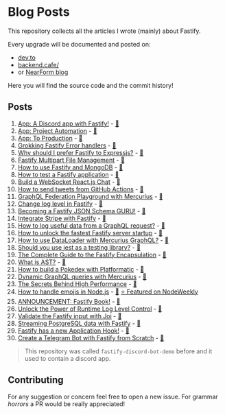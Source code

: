 # Blog Posts

This repository collects all the articles I wrote (mainly) about Fastify.

Every upgrade will be documented and posted on:

- [dev.to](https://dev.to/eomm) 
- [backend.cafe/](https://backend.cafe/)
- or [NearForm blog](https://www.nearform.com/author/manuel-spigolon/)

Here you will find the source code and the commit history!

## Posts

1. [App: A Discord app with Fastify!](https://dev.to/eomm/a-discord-app-with-fastify-3h8c) - [📝](./posts/01-init-application.md)
1. [App: Project Automation](https://dev.to/eomm/project-automation-2bee) - [📝](./posts/02-project-automation.md)
1. [App: To Production](https://dev.to/eomm/fastify-demo-goes-to-production-499c) - [📝](./posts/03-to-production.md)
1. [Grokking Fastify Error handlers](https://dev.to/eomm/fastify-error-handlers-53ol) - [📝](./posts/bonus-error-handler.md)
1. [Why should I prefer Fastify to Expressjs?](https://dev.to/eomm/why-should-i-prefer-fastify-to-expressjs-44c4) - [📝](./posts/bonus-why-fastify.md)
1. [Fastify Multipart File Management](https://backend.cafe/fastify-multipart-upload) - [📝](./posts/bonus-multipart-breakdown.md)
1. [How to use Fastify and MongoDB](https://backend.cafe/how-to-use-fastify-and-mongodb) - [📝](./posts/bonus-mongodb.md)
1. [How to test a Fastify application](https://backend.cafe/how-to-test-a-fastify-application) - [📝](./posts/bonus-mongodb-test.md)
1. [Build a WebSocket React.js Chat](https://backend.cafe/fastify-websocket-react-chat) - [📝](./posts/bonus-web-socket-chat.md)
1. [How to send tweets from GitHub Actions](https://backend.cafe/how-to-send-tweets-from-github-actions) - [📝](./posts/bonus-tweet-new-releases.md)
1. [GraphQL Federation Playground with Mercurius](https://backend.cafe/graphql-federation-playground-with-mercurius) - [📝](./bonus/graphql-federation/README.md)
1. [Change log level in Fastify](https://backend.cafe/how-to-change-the-log-level-at-runtime-in-fastify) - [📝](./posts/bonus-change-log-level.md)
1. [Becoming a Fastify JSON Schema GURU!](https://backend.cafe/becoming-a-fastify-json-schema-guru) - [📝](./posts/bonus-schema-guru.md)
1. [Integrate Stripe with Fastify](https://backend.cafe/integrate-stripe-with-fastify) - [📝](./posts/bonus-stripe.md)
1. [How to log useful data from a GraphQL request?](https://backend.cafe/how-to-log-useful-data-from-a-graphql-request) - [📝](./posts/bonus-mercurius-logging.md)
1. [How to unlock the fastest Fastify server startup](https://backend.cafe/how-to-unlock-the-fastest-fastify-server-startup) - [📝](./posts/bonus-faster-startup.md)
1. [How to use DataLoader with Mercurius GraphQL?](https://backend.cafe/how-to-use-dataloader-with-mercurius-graphql) - [📝](./posts/bonus-mercurius-loaders.md)
1. [Should you use jest as a testing library?](https://backend.cafe/should-you-use-jest-as-a-testing-library) - [📝](./posts/bonus-jest-instanceof.md)
1. [The Complete Guide to the Fastify Encapsulation](https://backend.cafe/the-complete-guide-to-the-fastify-plugin-system) - [📝](./posts/bonus-fastify-encapsulation.md)
1. [What is AST?](https://backend.cafe/what-is-ast) - [📝](./posts/bonus-ast.md)
1. [How to build a Pokedex with Platformatic](https://backend.cafe/how-to-build-a-pokedex-with-platformatic) - [📝](./posts/bonus-pokedex.md)
1. [Dynamic GraphQL queries with Mercurius](https://backend.cafe/dynamic-graphql-queries-with-mercurius) - [📝](./posts/bonus-mercurius-dynamic.md)
1. [The Secrets Behind High Performance](https://backend.cafe/the-secrets-behind-high-performance-with-node-js) - [📝](./posts/bonus-performance-secrets.md)
1. [How to handle emojis in Node.js](https://backend.cafe/how-to-handle-emojis-in-nodejs) - [📝](./posts/bonus-unicode-emoji.md) [⭐️ Featured on NodeWeekly](https://nodeweekly.com/issues/486)
1. [ANNOUNCEMENT: Fastify Book!](https://backend.cafe/fastify-v4-book) - [📝](./posts/announcement-fastify-book.md)
1. [Unlock the Power of Runtime Log Level Control](https://backend.cafe/unlock-the-power-of-runtime-log-level-control) - [📝](./posts/bonus-log-controller.md)
1. [Validate the Fastify input with Joi](https://backend.cafe/validate-the-fastify-input-with-joi) - [📝](./posts/bonus-fastify-joi.md)
1. [Streaming PostgreSQL data with Fastify](https://backend.cafe/streaming-postgresql-data-with-fastify) - [📝](./posts/bonus-pg-stream.md)
1. [Fastify has a new Application Hook!](https://backend.cafe/fastify-has-a-new-application-hook) - [📝](./posts/bonus-on-listen.md)
1. [Create a Telegram Bot with Fastify from Scratch](https://backend.cafe//create-a-telegram-bot-with-fastify-from-scratch) - [📝](./posts/bonus-telegram-bot.md)



> This repository was called `fastify-discord-bot-demo` before and it used to contain a discord app.

## Contributing

For any suggestion or concern feel free to open a new issue.
For grammar _horrors_ a PR would be really appreciated!

